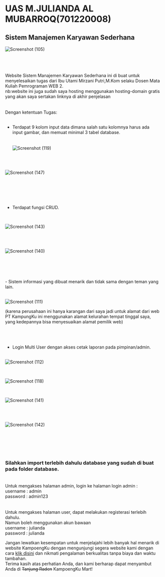 # UAS M.JULIANDA AL MUBARROQ(701220008) <br>
## Sistem Manajemen Karyawan Sederhana
![Screenshot (105)](https://github.com/Mr07Nandut/UASM.JULIANDA-701220008-ALMUBARROQ/assets/147566714/88ded801-c2d4-42e7-888f-102f9b76c9a8)
<br>
<br>
<br>
<br>
<br>
Website Sistem Manajemen Karyawan Sederhana ini di buat untuk menyelesaikan tugas dari Ibu Utami Mirzani Putri,M.Kom selaku Dosen Mata Kuliah Pemrograman WEB 2.<br>
nb:website ini juga sudah saya hosting menggunakan hosting-domain gratis yang akan saya sertakan linknya di akhir penjelasan
<br>
<br>
<br>
Dengan ketentuan Tugas: <br><br>

- Terdapat 9 kolom input data dimana salah satu kolomnya harus ada input gambar, dan memuat minimal 3 tabel database. <br><br><br>
![Screenshot (119)](https://github.com/Mr07Nandut/UASM.JULIANDA-701220008-ALMUBARROQ/assets/147566714/28ed4374-81e5-4695-acc2-2ae0fca680db)
<br>
<br>

 ![Screenshot (147)](https://github.com/Mr07Nandut/UASM.JULIANDA-701220008-ALMUBARROQ/assets/147566714/011dc058-8776-4527-be41-2aea16f9454c)

<br>
<br>
<br>
<br>

- Terdapat fungsi CRUD.<br>
<br>

![Screenshot (143)](https://github.com/Mr07Nandut/UASM.JULIANDA-701220008-ALMUBARROQ/assets/147566714/ed66853b-202d-46bd-bc32-e39ec3dd6abb)

<br>
<br>

![Screenshot (140)](https://github.com/Mr07Nandut/UASM.JULIANDA-701220008-ALMUBARROQ/assets/147566714/e7fc1fd0-71f7-47f0-8de9-65713cb9dca5)

<br>
<br>
<br>
<br>
- Sistem informasi yang dibuat menarik dan tidak sama dengan teman yang lain.<br><br>

![Screenshot (111)](https://github.com/Mr07Nandut/UASM.JULIANDA-701220008-ALMUBARROQ/assets/147566714/95722483-e307-45b6-8d57-58065e0f4702)

(karena perusahaan ini hanya karangan dari saya jadi untuk alamat dari web PT KampungKu ini menggunakan alamat kelurahan tempat tinggal saya, yang kedepannya bisa menyesuaikan alamat pemilik web) 
<br>
<br>
<br>
<br>

- Login Multi User dengan akses cetak laporan pada pimpinan/admin.<br><br>

![Screenshot (112)](https://github.com/Mr07Nandut/UASM.JULIANDA-701220008-ALMUBARROQ/assets/147566714/a0a9a1e4-f224-4c11-8f5e-6424035cf281)

<br>

![Screenshot (118)](https://github.com/Mr07Nandut/UASM.JULIANDA-701220008-ALMUBARROQ/assets/147566714/17190a1c-d95c-4947-8314-7aca5d23a280)

<br>

![Screenshot (141)](https://github.com/Mr07Nandut/UASM.JULIANDA-701220008-ALMUBARROQ/assets/147566714/441e9d1f-e6ae-4119-85ce-4a6da59d2a53)

<br>
<br>

![Screenshot (142)](https://github.com/Mr07Nandut/UASM.JULIANDA-701220008-ALMUBARROQ/assets/147566714/f6cfe402-3f65-40d4-9dd8-eb1903cfd759)

<br>
<br>
<br>
<br>

### Silahkan import terlebih dahulu database yang sudah di buat pada folder database. <br><br>

Untuk mengakses halaman admin, login ke halaman login admin :<br>
username : admin	<br>
password : admin123 <br>
<br>
<br>
Untuk mengakses halaman user, dapat melakukan registerasi terlebih dahulu.<br>
Namun boleh menggunakan akun bawaan <br>
username : julianda<br>
password : julianda<br>
<p>
Jangan lewatkan kesempatan untuk menjelajahi lebih banyak hal menarik di website KampoengKu dengan mengunjungi segera website kami dengan cara <a href="https://uas-m.000webhostapp.com/">klik disini</a> dan nikmati pengalaman berkualitas tanpa biaya dan waktu tambahan.<br> Terima kasih atas perhatian Anda, dan kami berharap dapat menyambut Anda di <s>Tanjung Raden</s> KampoengKu Mart! </p>
